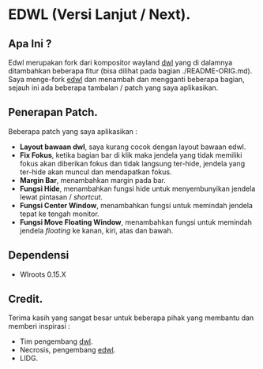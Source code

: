 # EDWL (Versi Lanjut / Next).

## Apa Ini ?

Edwl merupakan fork dari kompositor wayland [dwl](https://github.com/djpohly/dwl) yang di dalamnya ditambahkan beberapa fitur (bisa dilihat pada bagian ./README-ORIG.md). Saya menge-fork [edwl](https://gitlab.com/necrosis/edwl) dan menambah dan mengganti beberapa bagian, sejauh ini ada beberapa tambalan / patch yang saya aplikasikan.

## Penerapan Patch.

Beberapa patch yang saya aplikasikan :

- **Layout bawaan dwl**, saya kurang cocok dengan layout bawaan edwl.
- **Fix Fokus**, ketika bagian bar di klik maka jendela yang tidak memiliki fokus akan diberikan fokus dan tidak langsung ter-hide, jendela yang ter-hide akan muncul dan mendapatkan fokus.
- **Margin Bar**, menambahkan margin pada bar.
- **Fungsi Hide**, menambahkan fungsi hide untuk menyembunyikan jendela lewat pintasan / *shortcut*.
- **Fungsi Center Window**, menambahkan fungsi untuk memindah jendela tepat ke tengah monitor.
- **Fungsi Move Floating Window**, menambahkan fungsi untuk memindah jendela *floating* ke kanan, kiri, atas dan bawah.

## Dependensi

- Wlroots 0.15.X

## Credit.

Terima kasih yang sangat besar untuk beberapa pihak yang membantu dan memberi inspirasi :

- Tim pengembang [dwl](https://github.com/djpohly/dwl).
- Necrosis, pengembang [edwl](https://gitlab.com/necrosis/edwl).
- LIDG.
